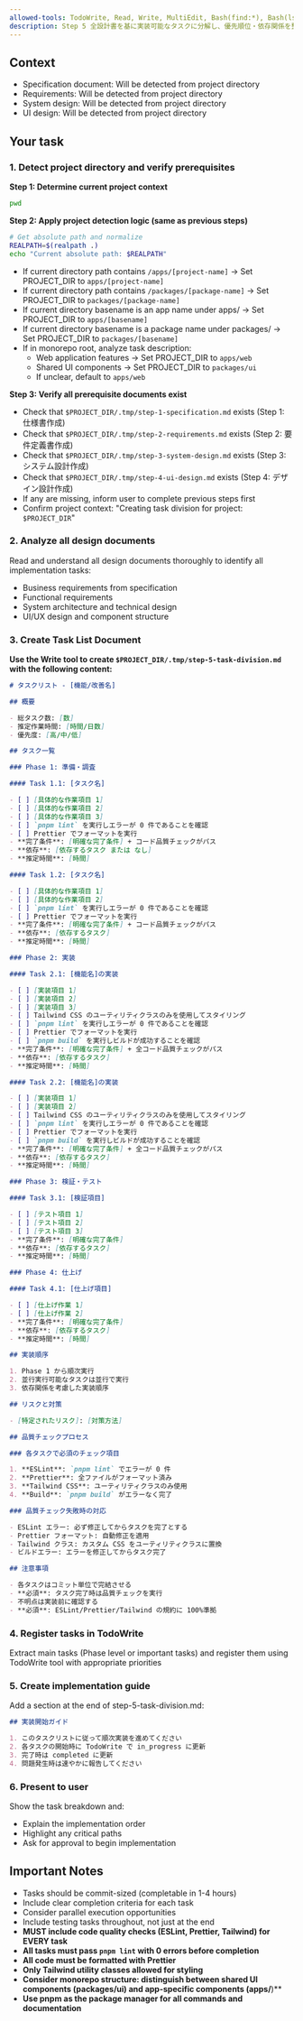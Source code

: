 ```yaml
---
allowed-tools: TodoWrite, Read, Write, MultiEdit, Bash(find:*), Bash(ls:*)
description: Step 5 全設計書を基に実装可能なタスクに分解し、優先順位・依存関係を整理
---
```


## Context

- Specification document: Will be detected from project directory
- Requirements: Will be detected from project directory
- System design: Will be detected from project directory
- UI design: Will be detected from project directory

## Your task

### 1. Detect project directory and verify prerequisites

**Step 1: Determine current project context**

```bash
pwd
```

**Step 2: Apply project detection logic (same as previous steps)**

```bash
# Get absolute path and normalize
REALPATH=$(realpath .)
echo "Current absolute path: $REALPATH"
```

- If current directory path contains `/apps/[project-name]` → Set PROJECT_DIR to `apps/[project-name]`
- If current directory path contains `/packages/[package-name]` → Set PROJECT_DIR to `packages/[package-name]`
- If current directory basename is an app name under apps/ → Set PROJECT_DIR to `apps/[basename]`
- If current directory basename is a package name under packages/ → Set PROJECT_DIR to `packages/[basename]`
- If in monorepo root, analyze task description:
  - Web application features → Set PROJECT_DIR to `apps/web`
  - Shared UI components → Set PROJECT_DIR to `packages/ui`
  - If unclear, default to `apps/web`

**Step 3: Verify all prerequisite documents exist**

- Check that `$PROJECT_DIR/.tmp/step-1-specification.md` exists (Step 1: 仕様書作成)
- Check that `$PROJECT_DIR/.tmp/step-2-requirements.md` exists (Step 2: 要件定義書作成)
- Check that `$PROJECT_DIR/.tmp/step-3-system-design.md` exists (Step 3: システム設計作成)
- Check that `$PROJECT_DIR/.tmp/step-4-ui-design.md` exists (Step 4: デザイン設計作成)
- If any are missing, inform user to complete previous steps first
- Confirm project context: "Creating task division for project: `$PROJECT_DIR`"

### 2. Analyze all design documents

Read and understand all design documents thoroughly to identify all implementation tasks:

- Business requirements from specification
- Functional requirements
- System architecture and technical design
- UI/UX design and component structure

### 3. Create Task List Document

**Use the Write tool to create `$PROJECT_DIR/.tmp/step-5-task-division.md` with the following content:**

```markdown
# タスクリスト - [機能/改善名]

## 概要

- 総タスク数: [数]
- 推定作業時間: [時間/日数]
- 優先度: [高/中/低]

## タスク一覧

### Phase 1: 準備・調査

#### Task 1.1: [タスク名]

- [ ] [具体的な作業項目 1]
- [ ] [具体的な作業項目 2]
- [ ] [具体的な作業項目 3]
- [ ] `pnpm lint` を実行しエラーが 0 件であることを確認
- [ ] Prettier でフォーマットを実行
- **完了条件**: [明確な完了条件] + コード品質チェックがパス
- **依存**: [依存するタスク または なし]
- **推定時間**: [時間]

#### Task 1.2: [タスク名]

- [ ] [具体的な作業項目 1]
- [ ] [具体的な作業項目 2]
- [ ] `pnpm lint` を実行しエラーが 0 件であることを確認
- [ ] Prettier でフォーマットを実行
- **完了条件**: [明確な完了条件] + コード品質チェックがパス
- **依存**: [依存するタスク]
- **推定時間**: [時間]

### Phase 2: 実装

#### Task 2.1: [機能名]の実装

- [ ] [実装項目 1]
- [ ] [実装項目 2]
- [ ] [実装項目 3]
- [ ] Tailwind CSS のユーティリティクラスのみを使用してスタイリング
- [ ] `pnpm lint` を実行しエラーが 0 件であることを確認
- [ ] Prettier でフォーマットを実行
- [ ] `pnpm build` を実行しビルドが成功することを確認
- **完了条件**: [明確な完了条件] + 全コード品質チェックがパス
- **依存**: [依存するタスク]
- **推定時間**: [時間]

#### Task 2.2: [機能名]の実装

- [ ] [実装項目 1]
- [ ] [実装項目 2]
- [ ] Tailwind CSS のユーティリティクラスのみを使用してスタイリング
- [ ] `pnpm lint` を実行しエラーが 0 件であることを確認
- [ ] Prettier でフォーマットを実行
- [ ] `pnpm build` を実行しビルドが成功することを確認
- **完了条件**: [明確な完了条件] + 全コード品質チェックがパス
- **依存**: [依存するタスク]
- **推定時間**: [時間]

### Phase 3: 検証・テスト

#### Task 3.1: [検証項目]

- [ ] [テスト項目 1]
- [ ] [テスト項目 2]
- [ ] [テスト項目 3]
- **完了条件**: [明確な完了条件]
- **依存**: [依存するタスク]
- **推定時間**: [時間]

### Phase 4: 仕上げ

#### Task 4.1: [仕上げ項目]

- [ ] [仕上げ作業 1]
- [ ] [仕上げ作業 2]
- **完了条件**: [明確な完了条件]
- **依存**: [依存するタスク]
- **推定時間**: [時間]

## 実装順序

1. Phase 1 から順次実行
2. 並行実行可能なタスクは並行で実行
3. 依存関係を考慮した実装順序

## リスクと対策

- [特定されたリスク]: [対策方法]

## 品質チェックプロセス

### 各タスクで必須のチェック項目

1. **ESLint**: `pnpm lint` でエラーが 0 件
2. **Prettier**: 全ファイルがフォーマット済み
3. **Tailwind CSS**: ユーティリティクラスのみ使用
4. **Build**: `pnpm build` がエラーなく完了

### 品質チェック失敗時の対応

- ESLint エラー: 必ず修正してからタスクを完了とする
- Prettier フォーマット: 自動修正を適用
- Tailwind クラス: カスタム CSS をユーティリティクラスに置換
- ビルドエラー: エラーを修正してからタスク完了

## 注意事項

- 各タスクはコミット単位で完結させる
- **必須**: タスク完了時は品質チェックを実行
- 不明点は実装前に確認する
- **必須**: ESLint/Prettier/Tailwind の規約に 100%準拠
```

### 4. Register tasks in TodoWrite

Extract main tasks (Phase level or important tasks) and register them using TodoWrite tool with appropriate priorities

### 5. Create implementation guide

Add a section at the end of step-5-task-division.md:

```markdown
## 実装開始ガイド

1. このタスクリストに従って順次実装を進めてください
2. 各タスクの開始時に TodoWrite で in_progress に更新
3. 完了時は completed に更新
4. 問題発生時は速やかに報告してください
```

### 6. Present to user

Show the task breakdown and:

- Explain the implementation order
- Highlight any critical paths
- Ask for approval to begin implementation

## Important Notes

- Tasks should be commit-sized (completable in 1-4 hours)
- Include clear completion criteria for each task
- Consider parallel execution opportunities
- Include testing tasks throughout, not just at the end
- **MUST include code quality checks (ESLint, Prettier, Tailwind) for EVERY task**
- **All tasks must pass `pnpm lint` with 0 errors before completion**
- **All code must be formatted with Prettier**
- **Only Tailwind utility classes allowed for styling**
- **Consider monorepo structure: distinguish between shared UI components (packages/ui) and app-specific components (apps/**)\*\*
- **Use pnpm as the package manager for all commands and documentation**
